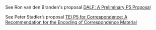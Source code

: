 



See Ron van den Branden's proposal <a href="http://ctb.kantl.be/project/dalf/P5/DALF_P5-p0.1.zip">DALF: A Preliminary P5 Proposal</a>

See Peter Stadler’s proposal <a href="http://wiki.tei-c.org/index.php/File:CorrespondenceProposal.zip">TEI P5 for Correspondence: A Recommendation for the Encoding of Correspondence Material</a>
